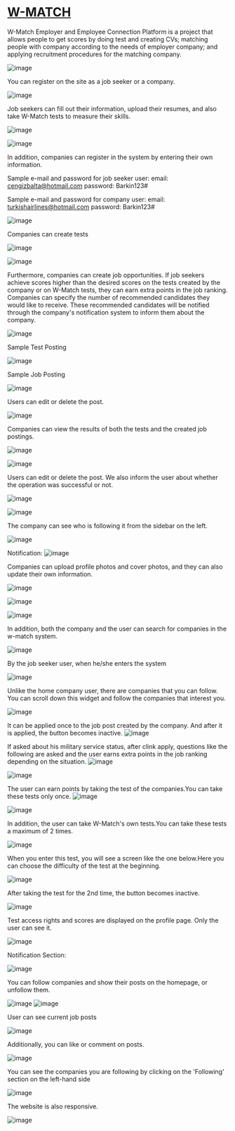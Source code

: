 # [W-MATCH](https://w-match.vercel.app)

W-Match Employer and Employee Connection Platform is a project that allows people to get scores by doing test and creating CVs; matching people with company according to the needs of employer company; and applying recruitment procedures for the matching company.

![image](https://github.com/barkinkoroglu/W-Match/assets/54675420/3d6d7f26-a8d1-40c5-a575-61243c90c1b0)

You can register on the site as a job seeker or a company.

![image](https://github.com/barkinkoroglu/W-Match/assets/54675420/f3b40c79-4e0f-4b29-a50f-f7e5bdbb0699)

Job seekers can fill out their information, upload their resumes, and also take W-Match tests to measure their skills.

![image](https://github.com/barkinkoroglu/W-Match/assets/54675420/b4c220bd-03ba-4999-a355-cef2395f5be6)

![image](https://github.com/barkinkoroglu/W-Match/assets/54675420/ea1e634f-cb42-4b20-83f4-c44b0e774a6e)

In addition, companies can register in the system by entering their own information.

Sample e-mail and password for job seeker user:
email: cengizbalta@hotmail.com
password: Barkin123#

Sample e-mail and password for company user:
email: turkishairlines@hotmail.com
password: Barkin123#

![image](https://github.com/barkinkoroglu/W-Match/assets/54675420/898299ef-5344-43db-803a-30c2d6f4d117)

Companies can create tests

![image](https://github.com/barkinkoroglu/W-Match/assets/54675420/b30bde70-ecd1-4969-8309-749932e38666)

![image](https://github.com/barkinkoroglu/W-Match/assets/54675420/27131a87-b95f-4ef7-bbfe-6025b2ea9c6b)

Furthermore, companies can create job opportunities. If job seekers achieve scores higher than the desired scores on the tests created by the company or on W-Match tests, they can earn extra points in the job ranking. Companies can specify the number of recommended candidates they would like to receive. These recommended candidates will be notified through the company's notification system to inform them about the company.

![image](https://github.com/barkinkoroglu/W-Match/assets/54675420/6c3a5a14-1803-4dc3-afea-e173ae443847)

Sample Test Posting 

![image](https://github.com/barkinkoroglu/W-Match/assets/54675420/244eeebc-2e2e-46cb-8aed-6c5e225ad7b7)

Sample Job Posting

![image](https://github.com/barkinkoroglu/W-Match/assets/54675420/13281b12-22fd-4c87-bee2-6c57e24933a5)

Users can edit or delete the post.

![image](https://github.com/barkinkoroglu/W-Match/assets/54675420/52d4aaea-8283-4af7-87f8-6c083fbc892e)

Companies can view the results of both the tests and the created job postings.

![image](https://github.com/barkinkoroglu/W-Match/assets/54675420/8d00e166-9032-4066-a9c2-1762477ce79e)

![image](https://github.com/barkinkoroglu/W-Match/assets/54675420/12b45fce-cda9-470a-be1e-95206a8a9a72)

Users can edit or delete the post. We also inform the user about whether the operation was successful or not.

![image](https://github.com/barkinkoroglu/W-Match/assets/54675420/1119a279-3373-4dff-99f7-4f3040264c71)

![image](https://github.com/barkinkoroglu/W-Match/assets/54675420/66ccc7af-db5b-4908-85de-21136b28ae4b)

The company can see who is following it from the sidebar on the left.

![image](https://github.com/barkinkoroglu/W-Match/assets/54675420/85211ede-febc-4be2-b251-f156f49fac4d)

Notification:
![image](https://github.com/barkinkoroglu/W-Match/assets/54675420/e5c40743-36cc-4396-b816-490cac9b7134)


Companies can upload profile photos and cover photos, and they can also update their own information.

![image](https://github.com/barkinkoroglu/W-Match/assets/54675420/78d6e89b-90c3-4e07-91a8-018f285fe7bf)

![image](https://github.com/barkinkoroglu/W-Match/assets/54675420/94996ba1-5df8-454a-95be-80c92d621fa4)

![image](https://github.com/barkinkoroglu/W-Match/assets/54675420/47df5b8d-6060-4a84-a789-10c40163dbe8)

In addition, both the company and the user can search for companies in the w-match system.

![image](https://github.com/barkinkoroglu/W-Match/assets/54675420/29650ad2-eebb-47ce-bf72-0d037d538597)

By the job seeker user, when he/she enters the system

![image](https://github.com/barkinkoroglu/W-Match/assets/54675420/4cc357c5-362e-4aff-9abe-ed0e01121ab0)

Unlike the home company user, there are companies that you can follow. You can scroll down this widget and follow the companies that interest you.

![image](https://github.com/barkinkoroglu/W-Match/assets/54675420/c3be6eee-e57a-46de-bed9-84e10a4631ab)

It can be applied once to the job post created by the company. And after it is applied, the button becomes inactive.
![image](https://github.com/barkinkoroglu/W-Match/assets/54675420/556fb1eb-3679-453d-aa27-3c4c64ec9cf6)

If asked about his military service status, after clink  apply, questions like the following are asked and the user earns extra points in the job ranking depending on the situation.
![image](https://github.com/barkinkoroglu/W-Match/assets/54675420/e6a8083e-ee77-4886-893d-67884bcb8bfb)

![image](https://github.com/barkinkoroglu/W-Match/assets/54675420/531983d6-be99-4a71-bab9-c3a339406686)

The user can earn points by taking the test of the companies.You can take these tests only once.
![image](https://github.com/barkinkoroglu/W-Match/assets/54675420/b8c45986-913b-4543-abf1-2bfeb4afdf4c)

![image](https://github.com/barkinkoroglu/W-Match/assets/54675420/e60210df-dd23-43de-9a3f-f97851cb7b37)

In addition, the user can take W-Match's own tests.You can take these tests a maximum of 2 times.

![image](https://github.com/barkinkoroglu/W-Match/assets/54675420/4d9a8765-4ac6-4b04-941d-ca8f7808694a)

When you enter this test, you will see a screen like the one below.Here you can choose the difficulty of the test at the beginning.

![image](https://github.com/barkinkoroglu/W-Match/assets/54675420/3403ba89-4802-4ed1-94f0-6b5d9d13c083)

After taking the test for the 2nd time, the button becomes inactive.

![image](https://github.com/barkinkoroglu/W-Match/assets/54675420/853e8bae-c975-48b4-a8d3-fddb3995e412)

Test access rights and scores are displayed on the profile page. Only the user can see it.

![image](https://github.com/barkinkoroglu/W-Match/assets/54675420/04a223e9-cad1-4bff-9fff-39e771bcf668)

Notification Section:

![image](https://github.com/barkinkoroglu/W-Match/assets/54675420/05f75f8b-f341-4499-8323-65f4b9c48555)

You can follow companies and show their posts on the homepage, or unfollow them.

![image](https://github.com/barkinkoroglu/W-Match/assets/54675420/2007165e-cffd-4658-811b-c28816e5b1a8)
![image](https://github.com/barkinkoroglu/W-Match/assets/54675420/9df9fe26-473a-4ff9-9694-4a38de026b10)

User can see current job posts

![image](https://github.com/barkinkoroglu/W-Match/assets/54675420/5deb09ad-289f-4725-b99c-7a7d7c724f03)

Additionally, you can like or comment on posts.

![image](https://github.com/barkinkoroglu/W-Match/assets/54675420/aff52ff5-f009-4078-91c0-2d5e680f8794)

You can see the companies you are following by clicking on the 'Following' section on the left-hand side

![image](https://github.com/barkinkoroglu/W-Match/assets/54675420/db60a8d0-d79f-42dc-ae3a-f08e1ec139c2)

The website is also responsive.

![image](https://github.com/barkinkoroglu/W-Match/assets/54675420/abad9a4d-e260-4c77-9aab-bc1ed1770dd3)



